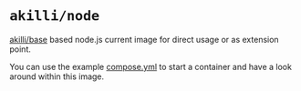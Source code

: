 # `akilli/node`

[akilli/base](../base) based node.js current image for direct usage or as extension point.

You can use the example [compose.yml](compose.yml) to start a container and have a look around within this image.
